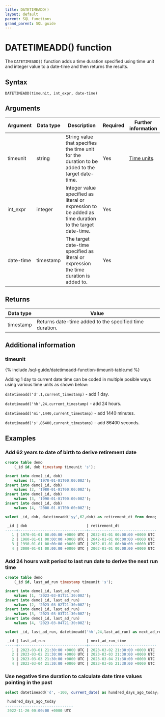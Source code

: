 ```yaml
---
title: DATETIMEADD()
layout: default
parent: SQL functions
grand_parent: SQL guide
---
```


# DATETIMEADD() function

The `DATETIMEADD()` function adds a time duration specified using time unit and integer value to a date-time and then returns the results.

## Syntax

```
DATETIMEADD(timeunit, int_expr, date-time)
```

## Arguments

| Argument | Data type | Description | Required | Further information |
|---|---|---|---|---|
| timeunit | string | String value that specifies the time unit for the duration to be added to the target date-time. | Yes | [Time units](#timeunit).|
| int_expr | integer | Integer value specified as literal or expression to be added as time duration to the target date-time. | Yes | |
| date-time | timestamp | The target date-time specified as literal or expression the time duration is added to. | Yes | |


## Returns

| Data type | Value |
|---|---|
| timestamp | Returns date-time added to the specified time duration. |

## Additional information

### timeunit

{% include /sql-guide/datetimeadd-function-timeunit-table.md %}

Adding 1 day to current date time can be coded in multiple posible ways using various time units as shown below:

`datetimeadd('d',1,current_timestamp)` - add 1 day.

`datetimeadd('hh',24,current_timestamp)` - add 24 hours.

`datetimeadd('mi',1440,current_timestamp)` - add 1440 minutes.

`datetimeadd('s',86400,current_timestamp)` - add 86400 seconds.

## Examples

### Add 62 years to date of birth to derive retirement date

```sql
create table demo
    (_id id, dob timestamp timeunit 's');

insert into demo(_id, dob)
    values (1, '1970-01-01T00:00:00Z');
insert into demo(_id, dob)
    values (2, '1980-01-01T00:00:00Z');
insert into demo(_id, dob)
    values (3, '1990-01-01T00:00:00Z');
insert into demo(_id, dob)
    values (4, '2000-01-01T00:00:00Z');

select _id, dob, datetimeadd('yy',62,dob) as retirement_dt from demo;

 _id | dob                           | retirement_dt
-----+-------------------------------+-------------------------------
   1 | 1970-01-01 00:00:00 +0000 UTC | 2032-01-01 00:00:00 +0000 UTC
   2 | 1980-01-01 00:00:00 +0000 UTC | 2042-01-01 00:00:00 +0000 UTC
   3 | 1990-01-01 00:00:00 +0000 UTC | 2052-01-01 00:00:00 +0000 UTC
   4 | 2000-01-01 00:00:00 +0000 UTC | 2062-01-01 00:00:00 +0000 UTC
```

### Add 24 hours wait period to last run date to derive the next run time

```sql
create table demo
    (_id id, last_ad_run timestamp timeunit 's');

insert into demo(_id, last_ad_run)
    values (1, '2023-03-01T21:30:00Z');
insert into demo(_id, last_ad_run)
    values (2, '2023-03-02T21:30:00Z');
insert into demo(_id, last_ad_run)
    values (3, '2023-03-03T21:30:00Z');
insert into demo(_id, last_ad_run)
    values (4, '2023-03-04T21:30:00Z'); 

select _id, last_ad_run, datetimeadd('hh',24,last_ad_run) as next_ad_run_time from demo;

 _id | last_ad_run                   | next_ad_run_time
-----+-------------------------------+-------------------------------
   1 | 2023-03-01 21:30:00 +0000 UTC | 2023-03-02 21:30:00 +0000 UTC
   2 | 2023-03-02 21:30:00 +0000 UTC | 2023-03-03 21:30:00 +0000 UTC
   3 | 2023-03-03 21:30:00 +0000 UTC | 2023-03-04 21:30:00 +0000 UTC
   4 | 2023-03-04 21:30:00 +0000 UTC | 2023-03-05 21:30:00 +0000 UTC
```
### Use negative time duration to calculate date time values pointing in the past

```sql
select datetimeadd('d', -100, current_date) as hundred_days_ago_today;

 hundred_days_ago_today
-------------------------------
 2022-11-26 00:00:00 +0000 UTC
```
